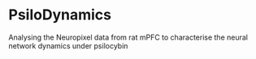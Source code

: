 # PsiloDynamics
Analysing the Neuropixel data from rat mPFC to characterise the neural network dynamics under psilocybin
